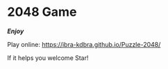 # 2048 Game 
***Enjoy***

Play online: https://ibra-kdbra.github.io/Puzzle-2048/

If it helps you welcome Star!
